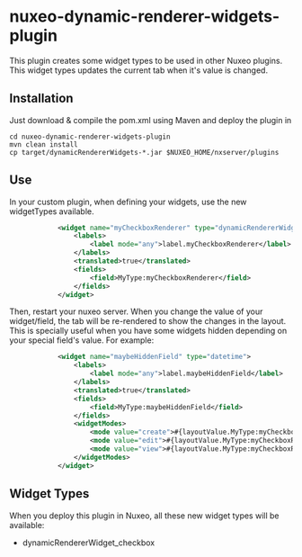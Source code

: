 # nuxeo-dynamic-renderer-widgets-plugin
This plugin creates some widget types to be used in other Nuxeo plugins. This widget types updates the current tab when it's value is changed.


## Installation

Just download & compile the pom.xml using Maven and deploy the plugin in 
```{r, engine='bash', count_lines}
cd nuxeo-dynamic-renderer-widgets-plugin
mvn clean install
cp target/dynamicRendererWidgets-*.jar $NUXEO_HOME/nxserver/plugins
```

## Use
In your custom plugin, when defining your widgets, use the new widgetTypes available.

```xml
			<widget name="myCheckboxRenderer" type="dynamicRendererWidget_checkbox">
				<labels>
					<label mode="any">label.myCheckboxRenderer</label>
				</labels>
				<translated>true</translated>
				<fields>
					<field>MyType:myCheckboxRenderer</field>
				</fields>
			</widget>
```

Then, restart your nuxeo server. When you change the value of your widget/field, the tab will be re-rendered to show the changes in the layout. This is specially useful when you have some widgets hidden depending on your special field's value. 
For example:
```xml
			<widget name="maybeHiddenField" type="datetime">
				<labels>
					<label mode="any">label.maybeHiddenField</label>
				</labels>
				<translated>true</translated>
				<fields>
					<field>MyType:maybeHiddenField</field>
				</fields>
				<widgetModes>
          			<mode value="create">#{layoutValue.MyType:myCheckboxRenderer?'hidden':'edit'}</mode>
          			<mode value="edit">#{layoutValue.MyType:myCheckboxRenderer?'hidden':'edit'}</mode>
          			<mode value="view">#{layoutValue.MyType:myCheckboxRenderer?'hidden':'view'}</mode>
        		</widgetModes>
			</widget>
```
## Widget Types
When you deploy this plugin in Nuxeo, all these new widget types will be available:
- dynamicRendererWidget_checkbox
